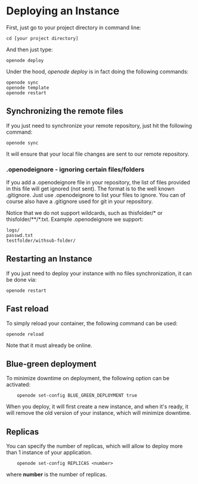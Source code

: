 
# Deploying an Instance

First, just go to your project directory in command line:

    cd [your project directory]

And then just type:

    openode deploy

Under the hood, *openode deploy* is in fact doing the following commands:

    openode sync
    openode template
    openode restart

## Synchronizing the remote files

If you just need to synchronize your remote repository, just hit the following command:

    openode sync

It will ensure that your local file changes are sent to our remote repository.

### .openodeignore - ignoring certain files/folders

If you add a .openodeignore file in your repository, the list of files provided in this file will get ignored (not sent). The format is to the well known .gitignore. Just use .openodeignore to list your files to ignore. You can of course also have a .gitignore used for git in your repository.

Notice that we do not support wildcards, such as thisfolder/\* or thisfolder/\*\*/\*.txt. Example .openodeignore we support:

    logs/
    passwd.txt
    testfolder/withsub-folder/

## Restarting an Instance

If you just need to deploy your instance with no files synchronization, it can be
done via:

    openode restart

## Fast reload

To simply reload your container, the following command can be used:

    openode reload

Note that it must already be online.

## Blue-green deployment

To minimize downtime on deployment, the following option can be activated:

        openode set-config BLUE_GREEN_DEPLOYMENT true

When you deploy, it will first create a new instance, and when it's ready, it will remove the old version of your instance, which will minimize downtime.

## Replicas

You can specify the number of replicas, which will allow to deploy more than 1 instance of your application.

        openode set-config REPLICAS <number>

where **number** is the number of replicas.